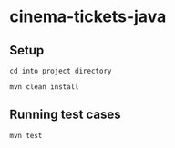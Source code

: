 # cinema-tickets-java

## Setup
```
cd into project directory
```
```
mvn clean install
```
## Running test cases
```
mvn test
```
